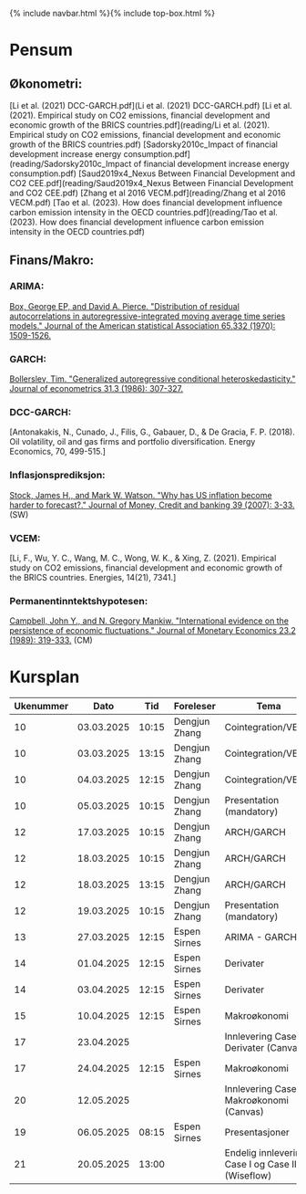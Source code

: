 {% include navbar.html %}{% include top-box.html %}
# Pensum

## Økonometri:
[Li et al. (2021) DCC-GARCH.pdf](Li et al. (2021) DCC-GARCH.pdf)
[Li et al.  (2021). Empirical study on CO2 emissions, financial development and economic growth of the BRICS countries.pdf](reading/Li et al.  (2021). Empirical study on CO2 emissions, financial development and economic growth of the BRICS countries.pdf)
[Sadorsky2010c_Impact of financial development increase energy consumption.pdf](reading/Sadorsky2010c_Impact of financial development increase energy consumption.pdf)
[Saud2019x4_Nexus Between Financial Development and CO2 CEE.pdf](reading/Saud2019x4_Nexus Between Financial Development and CO2 CEE.pdf)
[Zhang et al 2016 VECM.pdf](reading/Zhang et al 2016 VECM.pdf)
[Tao et al.  (2023). How does financial development influence carbon emission intensity in the OECD countries.pdf](reading/Tao et al.  (2023). How does financial development influence carbon emission intensity in the OECD countries.pdf)


## Finans/Makro:
### ARIMA: 
[Box, George EP, and David A. Pierce. "Distribution of residual autocorrelations in autoregressive-integrated moving average time series models." Journal of the American statistical Association 65.332 (1970): 1509-1526.](reading/Box%20Jenkins%20(1970).pdf)

### GARCH: 
[Bollerslev, Tim. "Generalized autoregressive conditional heteroskedasticity." Journal of econometrics 31.3 (1986): 307-327.](reading/Bollerslev%20(1986).pdf)


### DCC-GARCH:

[Antonakakis, N., Cunado, J., Filis, G., Gabauer, D., & De Gracia, F. P. (2018). Oil volatility, oil and gas firms and portfolio diversification. Energy Economics, 70, 499-515.]

### Inflasjonsprediksjon:
[Stock, James H., and Mark W. Watson. "Why has US inflation become harder to forecast?." Journal of Money, Credit and banking 39 (2007): 3-33.](reading/Stock%20and%20Watson%20(2007).pdf) (SW)


### VCEM: 
[Li, F., Wu, Y. C., Wang, M. C., Wong, W. K., & Xing, Z. (2021). Empirical study on CO2 emissions, financial development and economic growth of the BRICS countries. Energies, 14(21), 7341.]
### Permanentinntektshypotesen:
[Campbell, John Y., and N. Gregory Mankiw. "International evidence on the persistence of economic fluctuations." Journal of Monetary Economics 23.2 (1989): 319-333.](reading/Campbell%20and%20Mankiw%20(1989).pdf) (CM)

# Kursplan

| Ukenummer | Dato       | Tid    | Foreleser     | Tema                         |
|-----------|------------|--------|---------------|------------------------------|
| 10        | 03.03.2025 | 10:15  | Dengjun Zhang | Cointegration/VECM           |
| 10        | 03.03.2025 | 13:15  | Dengjun Zhang | Cointegration/VECM           |
| 10        | 04.03.2025 | 12:15  | Dengjun Zhang | Cointegration/VECM           |
| 10        | 05.03.2025 | 10:15  | Dengjun Zhang | Presentation (mandatory)     |
| 12        | 17.03.2025 | 10:15  | Dengjun Zhang | ARCH/GARCH                   |
| 12        | 18.03.2025 | 10:15  | Dengjun Zhang | ARCH/GARCH                   |
| 12        | 18.03.2025 | 13:15  | Dengjun Zhang | ARCH/GARCH                   |
| 12        | 19.03.2025 | 10:15  | Dengjun Zhang | Presentation (mandatory)     |
| 13        | 27.03.2025 | 12:15  | Espen Sirnes  | ARIMA - GARCH                |
| 14        | 01.04.2025 | 12:15  | Espen Sirnes  | Derivater                    |
| 14        | 03.04.2025 | 12:15  | Espen Sirnes  | Derivater                    |
| 15        | 10.04.2025 | 12:15  | Espen Sirnes  | Makroøkonomi                 |
| 17        | 23.04.2025 |        |               | Innlevering Case Derivater (Canvas)|
| 17        | 24.04.2025 | 12:15  | Espen Sirnes  | Makroøkonomi                 |
| 20        | 12.05.2025 |        |               | Innlevering Case Makroøkonomi  (Canvas)      |
| 19        | 06.05.2025 | 08:15  | Espen Sirnes  | Presentasjoner                |
| 21        | 20.05.2025 | 13:00  |               | Endelig innlevering Case I og Case II (Wiseflow)|






